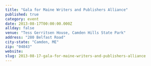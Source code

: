 ```yaml
---
title: "Gala for Maine Writers and Publishers Alliance"
published: true
category: event
date: 2013-08-17T00:00:00.000Z
allday: false
venue: "Tess Gerritsen House, Camden Hills State Park"
address: "280 Belfast Road"
city-state: "Camden, ME"
zip: "04843"
website:
slug: 2013-08-17-gala-for-maine-writers-and-publishers-alliance
---
```


